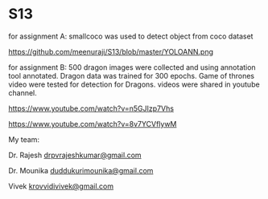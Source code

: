 # S13


for assignment A: smallcoco was used to detect object from coco dataset

https://github.com/meenuraji/S13/blob/master/YOLOANN.png

for assignment B: 500 dragon images were collected and using annotation tool annotated. Dragon data was trained for 300 epochs. Game of thrones video were tested for detection for Dragons. videos were shared in youtube channel.

https://www.youtube.com/watch?v=n5GJIzp7Vhs

https://www.youtube.com/watch?v=8v7YCVflywM


My team:

Dr. Rajesh   drpvrajeshkumar@gmail.com

Dr. Mounika   duddukurimounika@gmail.com

Vivek   krovvidivivek@gmail.com
